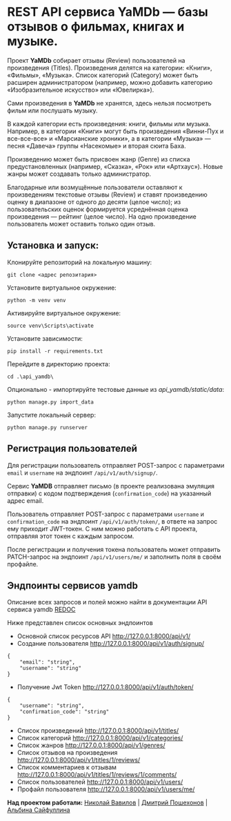 # REST API сервиса YaMDb — базы отзывов о фильмах, книгах и музыке. 

Проект **YaMDb** собирает отзывы (Review) пользователей на произведения (Titles). Произведения делятся на категории: «Книги», «Фильмы», «Музыка». Список категорий (Category) может быть расширен администратором (например, можно добавить категорию «Изобразительное искусство» или «Ювелирка»).

Сами произведения в **YaMDb** не хранятся, здесь нельзя посмотреть фильм или послушать музыку.

В каждой категории есть произведения: книги, фильмы или музыка. Например, в категории «Книги» могут быть произведения «Винни-Пух и все-все-все» и «Марсианские хроники», а в категории «Музыка» — песня «Давеча» группы «Насекомые» и вторая сюита Баха.

Произведению может быть присвоен жанр (Genre) из списка предустановленных (например, «Сказка», «Рок» или «Артхаус»). Новые жанры может создавать только администратор.

Благодарные или возмущённые пользователи оставляют к произведениям текстовые отзывы (Review) и ставят произведению оценку в диапазоне от одного до десяти (целое число); из пользовательских оценок формируется усреднённая оценка произведения — рейтинг (целое число). На одно произведение пользователь может оставить только один отзыв.



## Установка и запуск:

Клонируйте репозиторий на локальную машину:
```
git clone <адрес репозитария>
```
Установите виртуальное окружение:
```
python -m venv venv
```
Активируйте виртуальное окружение:
```
source venv\Scripts\activate
```
Установите зависимости:
```
pip install -r requirements.txt
```
Перейдите в директорию проекта:
```
cd .\api_yamdb\
```
Опционально - импортируйте тестовые данные из _api_yamdb/static/data_:
```
python manage.py import_data
```
Запустите локальный сервер:
```
python manage.py runserver
```

## Регистрация пользователей

Для регистрации пользователь отправляет POST-запрос с параметрами `email` и `username` на эндпоинт `/api/v1/auth/signup/`.

Сервис **YaMDB** отправляет письмо (в проекте реализована эмуляция отправки) с кодом подтверждения (`confirmation_code`) на указанный адрес email.

Пользователь отправляет POST-запрос с параметрами `username` и `confirmation_code` на эндпоинт `/api/v1/auth/token/`, в ответе на запрос ему приходит JWT-токен. С ним можно работать с API проекта, отправляя этот токен с каждым запросом.

После регистрации и получения токена пользователь может отправить PATCH-запрос на эндпоинт `/api/v1/users/me/` и заполнить поля в своём профайле.

## Эндпоинты сервисов **yamdb**


Описание всех запросов и полей можно найти в документации API сервиса yamdb [REDOC](http://127.0.0.1:8000/redoc/)

Ниже представлен список основных эндпоинтов
* Основной список ресурсов API http://127.0.0.1:8000/api/v1/
* Создание пользователя http://127.0.0.1:8000/api/v1/auth/signup/
```
{ 
    "email": "string",
    "username": "string" 
}
```
* Получение Jwt Token http://127.0.0.1:8000/api/v1/auth/token/
```
{ 
    "username": "string",
    "confirmation_code": "string" 
}
```
* Список произведений http://127.0.0.1:8000/api/v1/titles/
* Список категорий http://127.0.0.1:8000/api/v1/categories/
* Список жанров http://127.0.0.1:8000/api/v1/genres/
* Список отзывов на произведения http://127.0.0.1:8000/api/v1/titles/1/reviews/
* Список комментариев к отзывам http://127.0.0.1:8000/api/v1/titles/1/reviews/1/comments/
* Список пользователей http://127.0.0.1:8000/api/v1/users/
* Профайл пользователя http://127.0.0.1:8000/api/v1/users/me/

**Над проектом работали:** [Николай Вавилов](https://github.com/vavilovnv/) | [Дмитрий Пошехонов](https://github.com/toycru) | [Альбина Сайфуллина](https://github.com/sayAlbus)